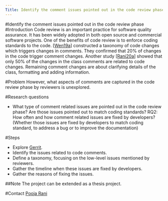 ```yaml
---
Title: Identify the comment issues pointed out in the code review phase
---
```

#Identify the comment issues pointed out in the code review phase
#Introduction
Code review is an important practice for software quality assurance. 
It has been widely adopted in both open source and commercial software projects.
One of the benefits of code review is to enforce coding standards to the code.
[[Wen19a](/scgbib?_k=H-4ihFcD&query=Wen19a)] constructed a taxonomy of code changes which triggers changes in comments. They confirmed that 20% of changes in the code trigger comment changes. Another study [[Rani20a](https://arxiv.org/abs/2005.11583)] showed that only 50% of the changes in the class comments are related to code changes. Remaining comment changes are about clarifying details of the class, formatting and adding information. 

#Problem
However, what aspects of comments are captured in the code review phase by reviewers is unexplored. 

#Research questions

-  What type of comment related issues are pointed out in the code review phase?
Are those issues pointed out to match coding standards?
RQ2: How often and how comment related issues are fixed by developers? 
(Whether those issues are fixed by developers to match coding standard, to address a bug or to improve the documentation)

#Steps

-  Explore [Gerrit](https://git.eclipse.org/r/q/status:open+-is:wip,25).
-  Identify the issues related to code comments.
-  Define a taxonomy, focusing on the low-level issues mentioned by reviewers.
-  Gather the timeline when these issues are fixed by developers.
-  Gather the reasons of fixing the issues.

##Note
The project can be extended as a thesis project.

#Contact
[Pooja Rani](%base_url%/staff/Pooja-Rani)
